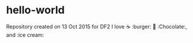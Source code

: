 # hello-world
Repository created on 13 Oct 2015 for DF2 
I love :coffee: :burger: :cake: :Chocolate:, and :ice cream:

